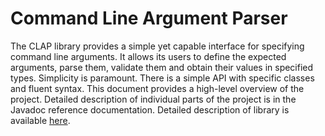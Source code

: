 # Command Line Argument Parser

The CLAP library provides a simple yet capable interface for specifying command line arguments. It allows its users to define the expected arguments, parse them, validate them and obtain their values in specified types. Simplicity is paramount. There is a simple API with specific classes and fluent syntax. This document provides a high-level overview of the project. Detailed description of individual parts of the project is in the Javadoc reference documentation.
Detailed description of library is available [here](library/README.md).
